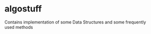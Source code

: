 algostuff
=========

Contains implementation of some Data Structures and some frequently used methods
